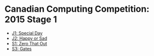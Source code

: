 # Canadian Computing Competition: 2015 Stage 1

* [J1: Special Day][]
* [J2: Happy or Sad][]
* [S1: Zero That Out][]
* [S3: Gates][]

[J1: Special Day]:   https://dmoj.ca/problem/ccc15j1
[J2: Happy or Sad]:  https://dmoj.ca/problem/ccc15j2
[S1: Zero That Out]: https://dmoj.ca/problem/ccc15s1
[S3: Gates]:         https://dmoj.ca/problem/ccc15s3
